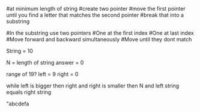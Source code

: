 #at minimum length of string
#create two pointer
#move the first pointer until you find a letter that matches the second pointer
#break that into a substring

#In the substring use two pointers
#One at the first index
#One at last index
#Move forward and backward simultaneously 
#Move until they dont match

String = 10

N = length of string
answer = 0

range of 19?
left = 9
right = 0

while left is bigger then right and right is smaller then N and left string equals right string

"abcdefa